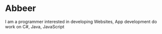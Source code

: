# Abbeer
I am a programmer interested in developing Websites, App development do work on C#, Java, JavaScript 
